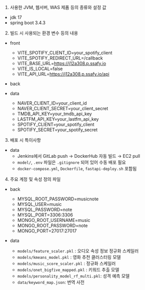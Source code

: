 1. 사용한 JVM, 웹서버, WAS 제품 등의 종류와 설정 값
- jdk 17
- spring boot 3.4.3

2. 빌드 시 사용되는 환경 변수 등의 내용
- front
  - VITE_SPOTIFY_CLIENT_ID=your_spotify_client
  - VITE_SPOTIFY_REDIRECT_URL=/callback
  - VITE_BASE_URL=https://j12a308.p.ssafy.io
  - VITE_IS_LOCAL=false
  - VITE_API_URL=https://j12a308.p.ssafy.io/api

- back

- data
  - NAVER_CLIENT_ID=your_client_id
  - NAVER_CLIENT_SECRET=your_client_secret
  - TMDB_API_KEY=your_tmdb_api_key
  - LASTFM_API_KEY=your_lastfm_api_key
  - SPOTIFY_CLIENT=your_spotify_client
  - SPOTIFY_SECRET=your_spotify_secret

3. 배포 시 특이사항
- data
  - Jenkins에서 GitLab push → DockerHub 자동 빌드 → EC2 pull
  - `model/`, `.env` 파일은 `.gitignore` 되어 있어 수동 배포 필요
  - `docker-compose.yml`, `Dockerfile`, `fastapi-deploy.sh` 포함됨

4. 주요 계정 및 속성 정의 파일
- back
  - MYSQL_ROOT_PASSWORD=musicnote
  - MYSQL_USER=music
  - MYSQL_PASSWORD=note
  - MYSQL_PORT=3306:3306
  - MONGO_ROOT_USERNAME=music
  - MONGO_ROOT_PASSWORD=note
  - MONGO_PORT=27017:27017 

- data
  - `models/feature_scaler.pkl` : 오디오 속성 정보 정규화 스케일러
  - `models/kmeans_model.pkl` : 영화 추천 클러스터링 모델
  - `models/music_score_scaler.pkl` : 정규화 스케일러
  - `models/onet_bigfive_mapped.pkl` : 키워드 추출 모델
  - `models/personality_model_rf_multi.pkl`: 성격 예측 모델
  - `data/keyword_map.json`: 번역 사전
